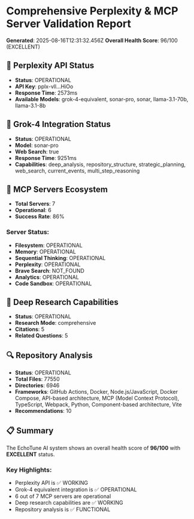 # Comprehensive Perplexity & MCP Server Validation Report

**Generated**: 2025-08-16T12:31:32.456Z
**Overall Health Score**: 96/100 (EXCELLENT)

## 🔑 Perplexity API Status
- **Status**: OPERATIONAL
- **API Key**: pplx-vll...HiOo
- **Response Time**: 2573ms
- **Available Models**: grok-4-equivalent, sonar-pro, sonar, llama-3.1-70b, llama-3.1-8b

## 🧠 Grok-4 Integration Status  
- **Status**: OPERATIONAL
- **Model**: sonar-pro
- **Web Search**: true
- **Response Time**: 9251ms
- **Capabilities**: deep_analysis, repository_structure, strategic_planning, web_search, current_events, multi_step_reasoning

## 🔧 MCP Servers Ecosystem
- **Total Servers**: 7
- **Operational**: 6
- **Success Rate**: 86%

### Server Status:
- **Filesystem**: OPERATIONAL
- **Memory**: OPERATIONAL
- **Sequential Thinking**: OPERATIONAL
- **Perplexity**: OPERATIONAL
- **Brave Search**: NOT_FOUND
- **Analytics**: OPERATIONAL
- **Code Sandbox**: OPERATIONAL

## 🔬 Deep Research Capabilities
- **Status**: OPERATIONAL
- **Research Mode**: comprehensive
- **Citations**: 5
- **Related Questions**: 5

## 🔍 Repository Analysis
- **Status**: OPERATIONAL  
- **Total Files**: 77550
- **Directories**: 6946
- **Frameworks**: GitHub Actions, Docker, Node.js/JavaScript, Docker Compose, API-based architecture, MCP (Model Context Protocol), TypeScript, Webpack, Python, Component-based architecture, Vite
- **Recommendations**: 10

## 📋 Summary
The EchoTune AI system shows an overall health score of **96/100** with **EXCELLENT** status.

### Key Highlights:
- Perplexity API is ✅ WORKING
- Grok-4 equivalent integration is ✅ OPERATIONAL  
- 6 out of 7 MCP servers are operational
- Deep research capabilities are ✅ WORKING
- Repository analysis is ✅ FUNCTIONAL
